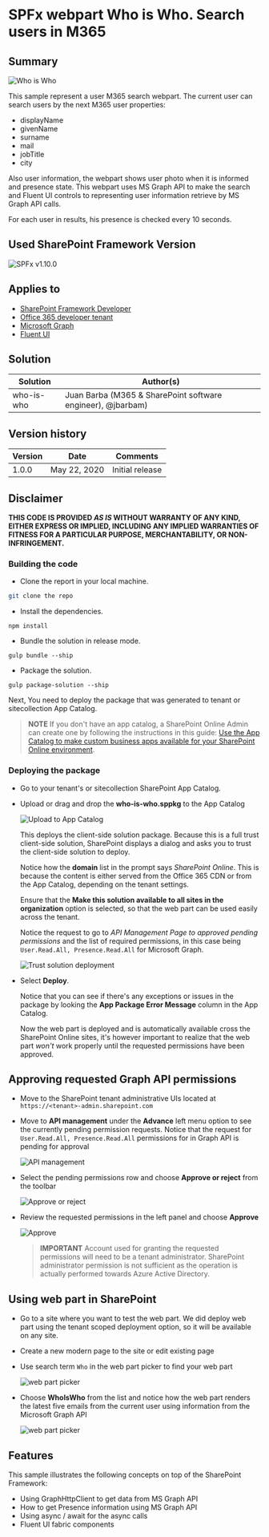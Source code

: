 # SPFx webpart Who is Who. Search users in M365

## Summary

![Who is Who](./images/who-is-who.gif)

This sample represent a user M365 search webpart.
The current user can search users by the next M365 user properties:
- displayName
- givenName
- surname
- mail
- jobTitle
- city

Also user information, the webpart shows user photo when it is informed and presence state.
This webpart uses MS Graph API to make the search and Fluent UI controls to representing user information retrieve by MS Graph API calls.

For each user in results, his presence is checked every 10 seconds.

## Used SharePoint Framework Version

![SPFx v1.10.0](https://img.shields.io/badge/SPFx-1.10.0-green.svg)

## Applies to

* [SharePoint Framework Developer](http://dev.office.com/sharepoint/docs/spfx/sharepoint-framework-overview)
* [Office 365 developer tenant](http://dev.office.com/sharepoint/docs/spfx/set-up-your-developer-tenant)
* [Microsoft Graph](https://developer.microsoft.com/en-us/graph)
* [Fluent UI](https://developer.microsoft.com/en-us/fluentui#)

## Solution

Solution|Author(s)
--------|---------
who-is-who|Juan Barba (M365 & SharePoint software engineer), @jbarbam)

## Version history

Version|Date|Comments
-------|----|--------
1.0.0|May 22, 2020|Initial release

## Disclaimer

**THIS CODE IS PROVIDED *AS IS* WITHOUT WARRANTY OF ANY KIND, EITHER EXPRESS OR IMPLIED, INCLUDING ANY IMPLIED WARRANTIES OF FITNESS FOR A PARTICULAR PURPOSE, MERCHANTABILITY, OR NON-INFRINGEMENT.**

### Building the code

* Clone the report in your local machine.
```bash
git clone the repo
```
* Install the dependencies.
```shell
npm install
```
* Bundle the solution in release mode.
```shell
gulp bundle --ship
```
* Package the solution.
```shell
gulp package-solution --ship
```
Next, You need to deploy the package that was generated to tenant or sitecollection App Catalog.
> **NOTE**
> If you don't have an app catalog, a SharePoint Online Admin can create one by following the instructions in this guide: [Use the App Catalog to make custom business apps available for your SharePoint Online environment](https://support.office.com/article/use-the-app-catalog-to-make-custom-business-apps-available-for-your-sharepoint-online-environment-0b6ab336-8b83-423f-a06b-bcc52861cba0).

### Deploying the package

* Go to your tenant's or sitecollection SharePoint App Catalog.

* Upload or drag and drop the **who-is-who.sppkg** to the App Catalog

    ![Upload to App Catalog](./images/who-is-who-app-catalog.png)

    This deploys the client-side solution package. Because this is a full trust client-side solution, SharePoint displays a dialog and asks you to trust the client-side solution to deploy.

    Notice how the **domain** list in the prompt says *SharePoint Online*. This is because the content is either served from the Office 365 CDN or from the App Catalog, depending on the tenant settings.

    Ensure that the **Make this solution available to all sites in the organization** option is selected, so that the web part can be used easily across the tenant.

    Notice the request to go to *API Management Page to approved pending permissions* and the list of required permissions, in this case being `User.Read.All, Presence.Read.All` for Microsoft Graph.

    ![Trust solution deployment](./images/who-is-who-trust-solution.png)

* Select **Deploy**.

  Notice that you can see if there's any exceptions or issues in the package by looking the **App Package Error Message** column in the App Catalog.

  Now the web part is deployed and is automatically available cross the SharePoint Online sites, it's however important to realize that the web part *won't* work properly until the requested permissions have been approved.

## Approving requested Graph API permissions

* Move to the SharePoint tenant administrative UIs located at `https://<tenant>-admin.sharepoint.com`

* Move to **API management** under the **Advance** left menu option to see the currently pending permission requests. Notice that the request for `User.Read.All, Presence.Read.All` permissions for in Graph API is pending for approval

    ![API management](./images/who-is-who-api-admin.png)

* Select the pending permissions row and choose **Approve or reject** from the toolbar

    ![Approve or reject](./images/who-is-who-approve-menu.png)

* Review the requested permissions in the left panel and choose **Approve**

    ![Approve](./images/who-is-who-approve.png)

  > **IMPORTANT**
  > Account used for granting the requested permissions will need to be a tenant administrator. SharePoint administrator permission is not sufficient as the operation is actually performed towards Azure Active Directory.

## Using web part in SharePoint

* Go to a site where you want to test the web part. We did deploy web part using the tenant scoped deployment option, so it will be available on any site.
* Create a new modern page to the site or edit existing page
* Use search term `Who` in the web part picker to find your web part

    ![web part picker](./images/who-is-who-webpart-picker.png)

* Choose **WhoIsWho** from the list and notice how the web part renders the latest five emails from the current user using information from the Microsoft Graph API

   ![web part picker](./images/who-is-who-webpart.png)

## Features

This sample illustrates the following concepts on top of the SharePoint Framework:

* Using GraphHttpClient to get data from MS Graph API
* How to get Presence information using MS Graph API
* Using async / await for the async calls
* Fluent UI fabric components
